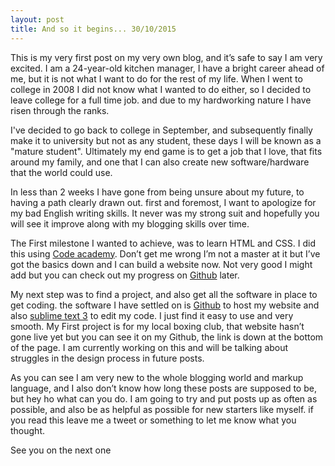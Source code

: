 ```yaml
---
layout: post
title: And so it begins... 30/10/2015
---
```


This is my very first post on my very own blog, and it’s safe to say I am very excited. I am a 24-year-old kitchen manager, I have a bright career ahead of me, but it is not what I want to do for the rest of my life. When I went to college in 2008 I did not know what I wanted to do either, so I decided to leave college for a full time job. and due to my hardworking nature I have risen through the ranks. 

I've decided to go back to college in September, and subsequently finally make it to university but not as any student, these days I will be known as a "mature student". Ultimately my end game is to get a job that I love, that fits around my family, and one that I can also create new software/hardware that the world could use. 

In less than 2 weeks I have gone from being unsure about my future, to having a path clearly drawn out. first and foremost, I want to apologize for my bad English writing skills. It never was my strong suit and hopefully you will see it improve along with my blogging skills over time.


 The First milestone I wanted to achieve, was to learn HTML and CSS. I did this using [Code academy](https://www.codecademy.com/). Don’t get me wrong I’m not a master at it but I’ve got the basics down and I can build a website now. Not very good I might add but you can check out my progress on [Github](https://github.com/wardy547) later.


 My next step was to find a project, and also get all the software in place to get coding. the software I have settled on is [Github](https://github.com/wardy547) to host my website and also [sublime text 3](http://www.sublimetext.com/3) to edit my code. I just find it easy to use and very smooth. My First project is for my local boxing club, that website hasn’t gone live yet but you can see it on my Github, the link is down at the bottom of the page. I am currently working on this and will be talking about struggles in the design process in future posts.

 As you can see I am very new to the whole blogging world and markup language, and I also don’t know how long these posts are supposed to be, but hey ho what can you do. I am going to try and put posts up as often as possible, and also be as helpful as possible for new starters like myself. if you read this leave me a tweet or something to let me know what you thought.

 See you on the next one
